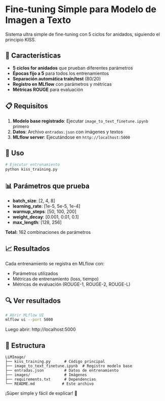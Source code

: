 # Fine-tuning Simple para Modelo de Imagen a Texto

Sistema ultra simple de fine-tuning con 5 ciclos for anidados, siguiendo el principio KISS.

## 🎯 Características

- **5 ciclos for anidados** que prueban diferentes parámetros
- **Épocas fijo a 5** para todos los entrenamientos
- **Separación automática train/test** (80/20)
- **Registro en MLflow** con parámetros y métricas
- **Métricas ROUGE** para evaluación

## 📋 Requisitos

1. **Modelo base registrado**: Ejecutar `image_to_text_finetune.ipynb` primero
2. **Datos**: Archivo `entradas.json` con imágenes y textos
3. **MLflow server**: Ejecutándose en `http://localhost:5000`

## 🚀 Uso

```bash
# Ejecutar entrenamiento
python kiss_training.py
```

## 📊 Parámetros que prueba

- **batch_size**: [2, 4, 8]
- **learning_rate**: [1e-5, 5e-5, 1e-4]  
- **warmup_steps**: [50, 100, 200]
- **weight_decay**: [0.001, 0.01, 0.1]
- **max_length**: [128, 256]

**Total:** 162 combinaciones de parámetros

## 📈 Resultados

Cada entrenamiento se registra en MLflow con:
- Parámetros utilizados
- Métricas de entrenamiento (loss, tiempo)
- Métricas de evaluación (ROUGE-1, ROUGE-2, ROUGE-L)

## 🔍 Ver resultados

```bash
# Abrir MLflow UI
mlflow ui --port 5000
```

Luego abrir: http://localhost:5000

## 📁 Estructura

```
LLMImage/
├── kiss_training.py      # Código principal
├── image_to_text_finetune.ipynb  # Registro modelo base
├── entradas.json         # Datos de entrenamiento
├── images/               # Imágenes
├── requirements.txt      # Dependencias
└── README.md            # Este archivo
```

¡Súper simple y fácil de explicar! 🎯 